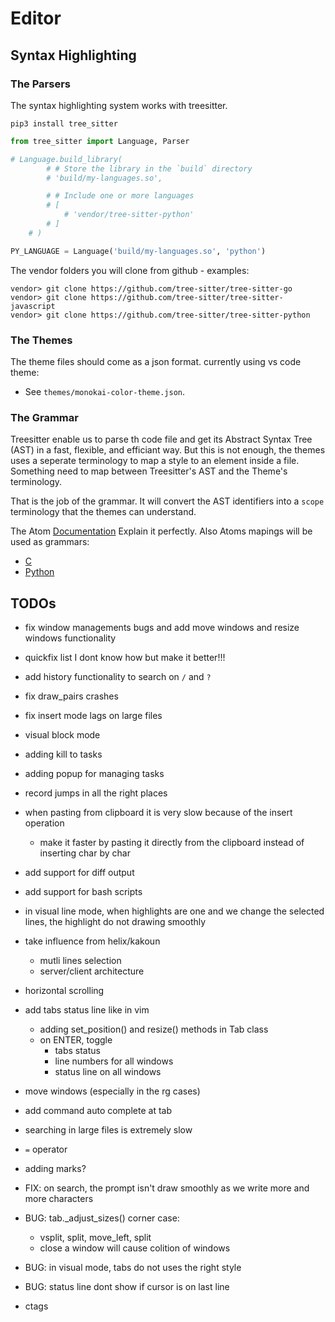 # Editor

## Syntax Highlighting

### The Parsers
The syntax highlighting system works with treesitter.

`pip3 install tree_sitter`

```python
from tree_sitter import Language, Parser

# Language.build_library(
        # # Store the library in the `build` directory
        # 'build/my-languages.so',

        # # Include one or more languages
        # [
            # 'vendor/tree-sitter-python'
        # ]
    # )

PY_LANGUAGE = Language('build/my-languages.so', 'python')
```

The vendor folders you will clone from github - examples:

```
vendor> git clone https://github.com/tree-sitter/tree-sitter-go
vendor> git clone https://github.com/tree-sitter/tree-sitter-javascript
vendor> git clone https://github.com/tree-sitter/tree-sitter-python
```

### The Themes

The theme files should come as a json format. currently using vs code theme:
- See `themes/monokai-color-theme.json`.

### The Grammar

Treesitter enable us to parse th code file and get its Abstract Syntax Tree
(AST) in a fast, flexible, and efficiant way. But this is not enough, the
themes uses a seperate terminology to map a style to an element inside a file.
Something need to map between Treesitter's AST and the Theme's terminology.

That is the job of the grammar. It will convert the AST identifiers into a
`scope` terminology that the themes can understand.

The Atom
[Documentation](https://flight-manual.atom.io/hacking-atom/sections/creating-a-grammar/)
Explain it perfectly. Also Atoms mapings will be used as grammars:

- [C](https://raw.githubusercontent.com/atom/language-c/master/grammars/tree-sitter-c.cson)
- [Python](https://raw.githubusercontent.com/atom/language-python/master/grammars/tree-sitter-python.cson)

## TODOs
- fix window managements bugs and add move windows and resize windows
  functionality
- quickfix list I dont know how but make it better!!!
- add history functionality to search on `/` and `?`
- fix draw_pairs crashes
- fix insert mode lags on large files
- visual block mode
- adding kill to tasks
- adding popup for managing tasks
- record jumps in all the right places
- when pasting from clipboard it is very slow because of the insert operation
    - make it faster by pasting it directly from the clipboard instead of inserting
    char by char
- add support for diff output
- add support for bash scripts

- in visual line mode, when highlights are one and we change the selected lines,
  the highlight do not drawing smoothly
- take influence from helix/kakoun
    - mutli lines selection
    - server/client architecture
- horizontal scrolling
- add tabs status line like in vim
    - adding set_position() and resize() methods in Tab class
    - on ENTER, toggle
        - tabs status
        - line numbers for all windows
        - status line on all windows
- move windows (especially in the rg cases)
- add command auto complete at tab
- searching in large files is extremely slow

- `=` operator
- adding marks?

- FIX: on search, the prompt isn't draw smoothly as we write more and more characters
- BUG: tab._adjust_sizes() corner case:
    - vsplit, split, move_left, split
    - close a window will cause colition of windows
- BUG: in visual mode, tabs do not uses the right style
- BUG: status line dont show if cursor is on last line

- ctags

